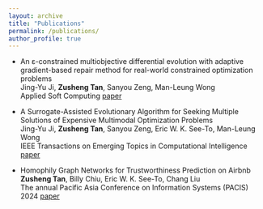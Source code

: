 ```yaml
---
layout: archive
title: "Publications"
permalink: /publications/
author_profile: true
---
```


* An ɛ-constrained multiobjective differential evolution with adaptive gradient-based repair method for real-world constrained optimization problems \
Jing-Yu Ji, **Zusheng Tan**\, Sanyou Zeng\, Man-Leung Wong\
Applied Soft Computing [paper](https://www.sciencedirect.com/science/article/abs/pii/S1568494623012206)

* A Surrogate-Assisted Evolutionary Algorithm for Seeking Multiple Solutions of Expensive Multimodal Optimization Problems \
Jing-Yu Ji, **Zusheng Tan**\, Sanyou Zeng\, Eric W. K. See-To\, Man-Leung Wong\
IEEE Transactions on Emerging Topics in Computational Intelligence [paper](https://ieeexplore.ieee.org/abstract/document/10218982)

* Homophily Graph Networks for Trustworthiness Prediction on Airbnb \
**Zusheng Tan**\, Billy Chiu\, Eric W. K. See-To\, Chang Liu\
The annual Pacific Asia Conference on Information Systems (PACIS) 2024 [paper](https://aisel.aisnet.org/pacis2024/track16_shareecon/track16_shareecon/4/)
